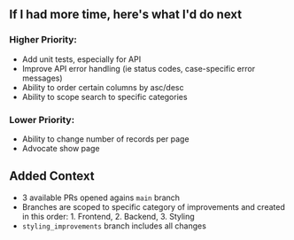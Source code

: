## If I had more time, here's what I'd do next

### **Higher Priority:**
- Add unit tests, especially for API
- Improve API error handling (ie status codes, case-specific error messages)
- Ability to order certain columns by asc/desc
- Ability to scope search to specific categories

### **Lower Priority:**
- Ability to change number of records per page
- Advocate show page

## Added Context
- 3 available PRs opened agains `main` branch
- Branches are scoped to specific category of improvements and created in this order: 1. Frontend, 2. Backend, 3. Styling
- `styling_improvements` branch includes all changes
